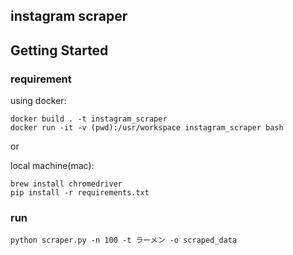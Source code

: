 instagram scraper
--

## Getting Started

### requirement

using docker:

```
docker build . -t instagram_scraper
docker run -it -v (pwd):/usr/workspace instagram_scraper bash
```

or 

local machine(mac):

```
brew install chromedriver
pip install -r requirements.txt
```

### run

```
python scraper.py -n 100 -t ラーメン -o scraped_data
```
